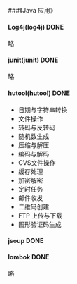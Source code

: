 ###《Java 应用》

#### Log4j(log4j) DONE
略

#### junit(junit) DONE
略

#### hutool(hutool) DONE
- 日期与字符串转换
- 文件操作
- 转码与反转码
- 随机数生成
- 压缩与解压
- 编码与解码
- CVS文件操作
- 缓存处理
- 加密解密
- 定时任务
- 邮件收发
- 二维码创建
- FTP 上传与下载
- 图形验证码生成

#### jsoup DONE

#### lombok DONE
略
